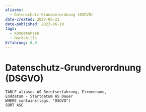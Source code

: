 ```yaml
---
aliases:
  - Datenschutz-Grundverordnung (DSGVO)
date-created: 2023-06-21
date-published: 2023-06-19
tags:
  - Kompetenzen
  - Hardskills
Erfahrung: 0.9
---
```

#   Datenschutz-Grundverordnung (DSGVO)

```dataview
TABLE aliases AS Berufserfahrung, Firmenname,
Enddatum - Startdatum AS Dauer
WHERE contains(tags, "DSGVO")
SORT ASC
```